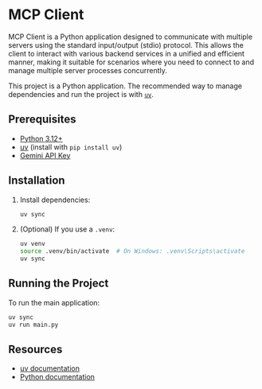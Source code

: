 # MCP Client

MCP Client is a Python application designed to communicate with multiple servers using the standard input/output (stdio) protocol. This allows the client to interact with various backend services in a unified and efficient manner, making it suitable for scenarios where you need to connect to and manage multiple server processes concurrently.

This project is a Python application. The recommended way to manage dependencies and run the project is with [`uv`](https://github.com/astral-sh/uv).

## Prerequisites

- [Python 3.12+](https://www.python.org/downloads/)
- [uv](https://github.com/astral-sh/uv) (install with `pip install uv`)
- [Gemini API Key](https://aistudio.google.com/apikey)

## Installation

1. Install dependencies:

   ```sh
   uv sync
   ```

2. (Optional) If you use a `.venv`:

   ```sh
   uv venv
   source .venv/bin/activate  # On Windows: .venv\Scripts\activate
   uv sync
   ```

## Running the Project

To run the main application:

```sh
uv sync
uv run main.py
```

## Resources

- [uv documentation](https://github.com/astral-sh/uv)
- [Python documentation](https://docs.python.org/3/)
